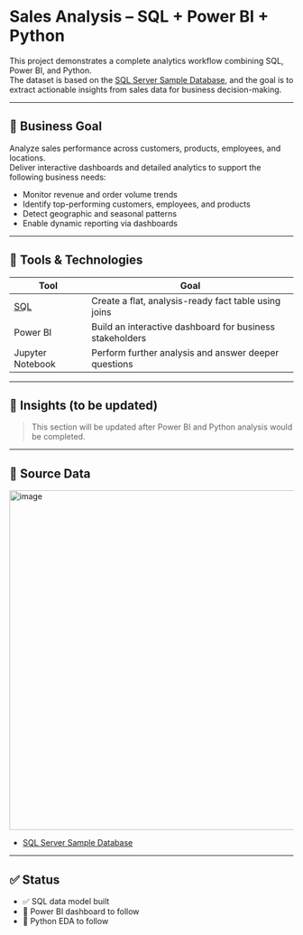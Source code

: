 # Sales Analysis – SQL + Power BI + Python

This project demonstrates a complete analytics workflow combining SQL, Power BI, and Python.  
The dataset is based on the [SQL Server Sample Database](https://www.sqlservertutorial.net/getting-started/sql-server-sample-database/), and the goal is to extract actionable insights from sales data for business decision-making.

---

## 🚀 Business Goal

Analyze sales performance across customers, products, employees, and locations.  
Deliver interactive dashboards and detailed analytics to support the following business needs:

- Monitor revenue and order volume trends  
- Identify top-performing customers, employees, and products  
- Detect geographic and seasonal patterns  
- Enable dynamic reporting via dashboards

---

## 🔧 Tools & Technologies

| Tool       | Goal                          |
|------------|----------------------------------|
| [SQL](https://github.com/Lunalykaya/Bike_Stores_Analytics/blob/main/Data_Mart_sales.sql)        | Create a flat, analysis-ready fact table using joins |
| Power BI   | Build an interactive dashboard for business stakeholders            |
| Jupyter Notebook    | Perform further analysis and answer deeper questions |

---

## 🧠 Insights (to be updated)

> This section will be updated after Power BI and Python analysis would be completed.

---

## 📎 Source Data
<img width="742" height="602" alt="image" src="https://github.com/user-attachments/assets/3dfe603f-5348-4eb5-a3c7-d7a26b9450b5" />

- [SQL Server Sample Database](https://www.sqlservertutorial.net/sql-server-sample-database/)

---

## ✅ Status

- ✅ SQL data model built  
- 🔲 Power BI dashboard to follow
- 🔲 Python EDA to follow



